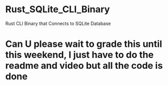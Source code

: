 # Rust_SQLite_CLI_Binary
Rust CLI Binary that Connects to SQLite Database
# Can U please wait to grade this until this weekend, I just have to do the readme and video but all the code is done
